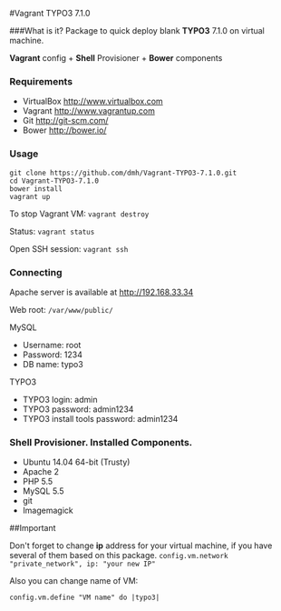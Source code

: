 #Vagrant TYPO3 7.1.0

###What is it?
Package to quick deploy blank **TYPO3** 7.1.0 on virtual machine.

**Vagrant** config + **Shell** Provisioner + **Bower** components

### Requirements

- VirtualBox <http://www.virtualbox.com>
- Vagrant <http://www.vagrantup.com>
- Git <http://git-scm.com/>
- Bower <http://bower.io/>

### Usage

```
git clone https://github.com/dmh/Vagrant-TYPO3-7.1.0.git
cd Vagrant-TYPO3-7.1.0
bower install
vagrant up
```

To stop Vagrant VM: `vagrant destroy`

Status:  `vagrant status`

Open SSH session: `vagrant ssh`

### Connecting

Apache server is available at http://192.168.33.34

Web root: `/var/www/public/`

MySQL

- Username: root
- Password: 1234
- DB name: typo3

TYPO3

- TYPO3 login: admin
- TYPO3 password: admin1234
- TYPO3 install tools password: admin1234


### Shell Provisioner. Installed Components.

- Ubuntu 14.04 64-bit (Trusty)
- Apache 2
- PHP 5.5
- MySQL 5.5
- git
- Imagemagick

##Important

Don't forget to change __ip__ address for your virtual machine, if you have several of them based on this package.
`config.vm.network "private_network", ip: "your new IP"`

Also you can change name of VM:

`config.vm.define "VM name" do |typo3|`
